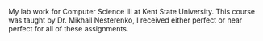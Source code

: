 My lab work for Computer Science III at Kent State University. This course was taught by Dr. Mikhail Nesterenko, I received either perfect or near perfect for all of these assignments.
